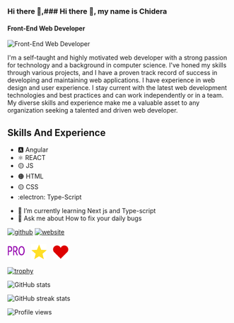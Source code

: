 ### Hi there 👋,### Hi there 👋, my name is Chidera
#### Front-End Web Developer
![Front-End Web Developer](https://arturssmirnovs.github.io/github-profile-readme-generator/images/banner.png)

I'm a self-taught and highly motivated web developer with a strong passion for technology and a background in computer science. I've honed my skills through various projects, and I have a proven track record of success in developing and maintaining web applications. I have experience in web design and user experience. I stay current with the latest web development technologies and best practices and can work independently or in a team. My diverse skills and experience make me a valuable asset to any organization seeking a talented and driven web developer.


## Skills And Experience
* :a: Angular 
* :atom_symbol: REACT 
* :yellow_circle: JS
* :orange_circle: HTML 
* 🟡 CSS
* :electron: Type-Script


 
- 🌱 I’m currently learning Next js and Type-script 
- 💬 Ask me about How to fix your daily bugs 


[<img src='https://cdn.jsdelivr.net/npm/simple-icons@3.0.1/icons/github.svg' alt='github' height='40'>](https://github.com/BestieeMu)  [<img src='https://cdn.jsdelivr.net/npm/simple-icons@3.0.1/icons/icloud.svg' alt='website' height='40'>](https://cport.vercel.app/)  

<a href='https://github.com/pricing'><img src='https://raw.githubusercontent.com/acervenky/animated-github-badges/master/assets/pro.gif' width='40' height='40'></a> <a href='https://stars.github.com/'><img src='https://raw.githubusercontent.com/acervenky/animated-github-badges/master/assets/starbadge.gif' width='35' height='35'></a> <a href='https://docs.github.com/en/github/supporting-the-open-source-community-with-github-sponsors'><img src='https://raw.githubusercontent.com/acervenky/animated-github-badges/master/assets/sponsorbadge.gif' width='35' height='35'></a> 

[![trophy](https://github-profile-trophy.vercel.app/?username=BestieeMu)](https://github.com/ryo-ma/github-profile-trophy)

![GitHub stats](https://github-readme-stats.vercel.app/api?username=BestieeMu&show_icons=true)  

![GitHub streak stats](https://streak-stats.demolab.com/?user=BestieeMu)  

![Profile views](https://gpvc.arturio.dev/BestieeMu)  
